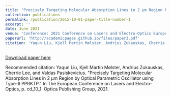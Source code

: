 ```yaml
---
title: "Precisely Targeting Molecular Absorption Lines in 2 μm Region by Optical Parametric Oscillator using Type-II PPRKTP"
collection: publications
permalink: /publication/2015-10-01-paper-title-number-1
excerpt: ''
date: June 2021
venue: 'Conference: 2021 Conference on Lasers and Electro-Optics Europe & European Quantum Electronics Conference (CLEO/Europe-EQEC)'
paperurl: 'http://academicpages.github.io/files/paper3.pdf'
citation: 'Yaqun Liu, Kjell Martin Mølster, Andrius Zukauskas, Cherrie Lee, and Valdas Pasiskevicius. "Precisely Targeting Molecular Absorption Lines in 2 µm Region by Optical Parametric Oscillator using Type-II PPRKTP." In The European Conference on Lasers and Electro-Optics, p. cd_10_1. Optica Publishing Group, 2021.'
---
```

[Download paper here](http://academicpages.github.io/files/paper1.pdf)

Recommended citation: Yaqun Liu, Kjell Martin Mølster, Andrius Zukauskas, Cherrie Lee, and Valdas Pasiskevicius. "Precisely Targeting Molecular Absorption Lines in 2 µm Region by Optical Parametric Oscillator using Type-II PPRKTP." In The European Conference on Lasers and Electro-Optics, p. cd_10_1. Optica Publishing Group, 2021.
